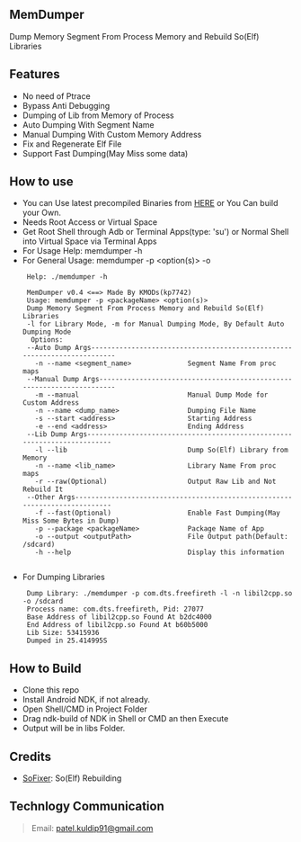 ## MemDumper
Dump Memory Segment From Process Memory and Rebuild So(Elf) Libraries

## Features
- No need of Ptrace
- Bypass Anti Debugging
- Dumping of Lib from Memory of Process
- Auto Dumping With Segment Name
- Manual Dumping With Custom Memory Address
- Fix and Regenerate Elf File
- Support Fast Dumping(May Miss some data)

## How to use
- You can Use latest precompiled Binaries from [HERE](https://github.com/kp7742/MemDumper/tree/master/libs) or You Can build your Own.
- Needs Root Access or Virtual Space
- Get Root Shell through Adb or Terminal Apps(type: 'su') or Normal Shell into Virtual Space via Terminal Apps
- For Usage Help: memdumper -h
- For General Usage: memdumper -p <packageName> <option(s)> -o <outputPath>
	```
	 Help: ./memdumper -h
	 
	 MemDumper v0.4 <==> Made By KMODs(kp7742)
	 Usage: memdumper -p <packageName> <option(s)>
	 Dump Memory Segment From Process Memory and Rebuild So(Elf) Libraries
	 -l for Library Mode, -m for Manual Dumping Mode, By Default Auto Dumping Mode
	  Options:
	 --Auto Dump Args-------------------------------------------------------------------------
	   -n --name <segment_name>              Segment Name From proc maps
	 --Manual Dump Args-----------------------------------------------------------------------
	   -m --manual                           Manual Dump Mode for Custom Address
	   -n --name <dump_name>                 Dumping File Name
	   -s --start <address>                  Starting Address
	   -e --end <address>                    Ending Address
	 --Lib Dump Args-------------------------------------------------------------------------
	   -l --lib                              Dump So(Elf) Library from Memory
	   -n --name <lib_name>                  Library Name From proc maps
	   -r --raw(Optional)                    Output Raw Lib and Not Rebuild It
	 --Other Args----------------------------------------------------------------------------
	   -f --fast(Optional)                   Enable Fast Dumping(May Miss Some Bytes in Dump)
	   -p --package <packageName>            Package Name of App
	   -o --output <outputPath>              File Output path(Default: /sdcard)
	   -h --help                             Display this information
	  
	```
- For Dumping Libraries
	```
	 Dump Library: ./memdumper -p com.dts.freefireth -l -n libil2cpp.so -o /sdcard
	 Process name: com.dts.freefireth, Pid: 27077
	 Base Address of libil2cpp.so Found At b2dc4000
	 End Address of libil2cpp.so Found At b60b5000
	 Lib Size: 53415936
	 Dumped in 25.414995S
	```

## How to Build
- Clone this repo
- Install Android NDK, if not already.
- Open Shell/CMD in Project Folder
- Drag ndk-build of NDK in Shell or CMD an then Execute
- Output will be in libs Folder.

## Credits
- [SoFixer](https://github.com/F8LEFT/SoFixer): So(Elf) Rebuilding

## Technlogy Communication
> Email: patel.kuldip91@gmail.com
